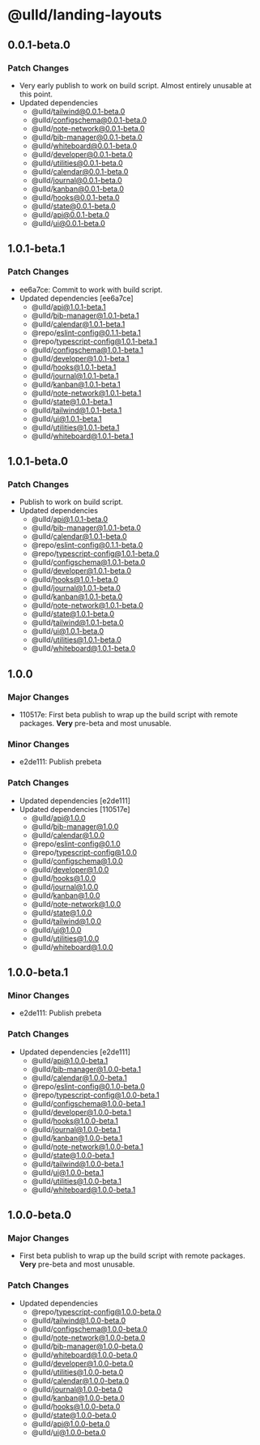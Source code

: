 # @ulld/landing-layouts

## 0.0.1-beta.0

### Patch Changes

- Very early publish to work on build script. Almost entirely unusable at this point.
- Updated dependencies
  - @ulld/tailwind@0.0.1-beta.0
  - @ulld/configschema@0.0.1-beta.0
  - @ulld/note-network@0.0.1-beta.0
  - @ulld/bib-manager@0.0.1-beta.0
  - @ulld/whiteboard@0.0.1-beta.0
  - @ulld/developer@0.0.1-beta.0
  - @ulld/utilities@0.0.1-beta.0
  - @ulld/calendar@0.0.1-beta.0
  - @ulld/journal@0.0.1-beta.0
  - @ulld/kanban@0.0.1-beta.0
  - @ulld/hooks@0.0.1-beta.0
  - @ulld/state@0.0.1-beta.0
  - @ulld/api@0.0.1-beta.0
  - @ulld/ui@0.0.1-beta.0

## 1.0.1-beta.1

### Patch Changes

- ee6a7ce: Commit to work with build script.
- Updated dependencies [ee6a7ce]
  - @ulld/api@1.0.1-beta.1
  - @ulld/bib-manager@1.0.1-beta.1
  - @ulld/calendar@1.0.1-beta.1
  - @repo/eslint-config@0.1.1-beta.1
  - @repo/typescript-config@1.0.1-beta.1
  - @ulld/configschema@1.0.1-beta.1
  - @ulld/developer@1.0.1-beta.1
  - @ulld/hooks@1.0.1-beta.1
  - @ulld/journal@1.0.1-beta.1
  - @ulld/kanban@1.0.1-beta.1
  - @ulld/note-network@1.0.1-beta.1
  - @ulld/state@1.0.1-beta.1
  - @ulld/tailwind@1.0.1-beta.1
  - @ulld/ui@1.0.1-beta.1
  - @ulld/utilities@1.0.1-beta.1
  - @ulld/whiteboard@1.0.1-beta.1

## 1.0.1-beta.0

### Patch Changes

- Publish to work on build script.
- Updated dependencies
  - @ulld/api@1.0.1-beta.0
  - @ulld/bib-manager@1.0.1-beta.0
  - @ulld/calendar@1.0.1-beta.0
  - @repo/eslint-config@0.1.1-beta.0
  - @repo/typescript-config@1.0.1-beta.0
  - @ulld/configschema@1.0.1-beta.0
  - @ulld/developer@1.0.1-beta.0
  - @ulld/hooks@1.0.1-beta.0
  - @ulld/journal@1.0.1-beta.0
  - @ulld/kanban@1.0.1-beta.0
  - @ulld/note-network@1.0.1-beta.0
  - @ulld/state@1.0.1-beta.0
  - @ulld/tailwind@1.0.1-beta.0
  - @ulld/ui@1.0.1-beta.0
  - @ulld/utilities@1.0.1-beta.0
  - @ulld/whiteboard@1.0.1-beta.0

## 1.0.0

### Major Changes

- 110517e: First beta publish to wrap up the build script with remote packages. **Very** pre-beta and most unusable.

### Minor Changes

- e2de111: Publish prebeta

### Patch Changes

- Updated dependencies [e2de111]
- Updated dependencies [110517e]
  - @ulld/api@1.0.0
  - @ulld/bib-manager@1.0.0
  - @ulld/calendar@1.0.0
  - @repo/eslint-config@0.1.0
  - @repo/typescript-config@1.0.0
  - @ulld/configschema@1.0.0
  - @ulld/developer@1.0.0
  - @ulld/hooks@1.0.0
  - @ulld/journal@1.0.0
  - @ulld/kanban@1.0.0
  - @ulld/note-network@1.0.0
  - @ulld/state@1.0.0
  - @ulld/tailwind@1.0.0
  - @ulld/ui@1.0.0
  - @ulld/utilities@1.0.0
  - @ulld/whiteboard@1.0.0

## 1.0.0-beta.1

### Minor Changes

- e2de111: Publish prebeta

### Patch Changes

- Updated dependencies [e2de111]
  - @ulld/api@1.0.0-beta.1
  - @ulld/bib-manager@1.0.0-beta.1
  - @ulld/calendar@1.0.0-beta.1
  - @repo/eslint-config@0.1.0-beta.0
  - @repo/typescript-config@1.0.0-beta.1
  - @ulld/configschema@1.0.0-beta.1
  - @ulld/developer@1.0.0-beta.1
  - @ulld/hooks@1.0.0-beta.1
  - @ulld/journal@1.0.0-beta.1
  - @ulld/kanban@1.0.0-beta.1
  - @ulld/note-network@1.0.0-beta.1
  - @ulld/state@1.0.0-beta.1
  - @ulld/tailwind@1.0.0-beta.1
  - @ulld/ui@1.0.0-beta.1
  - @ulld/utilities@1.0.0-beta.1
  - @ulld/whiteboard@1.0.0-beta.1

## 1.0.0-beta.0

### Major Changes

- First beta publish to wrap up the build script with remote packages. **Very** pre-beta and most unusable.

### Patch Changes

- Updated dependencies
  - @repo/typescript-config@1.0.0-beta.0
  - @ulld/tailwind@1.0.0-beta.0
  - @ulld/configschema@1.0.0-beta.0
  - @ulld/note-network@1.0.0-beta.0
  - @ulld/bib-manager@1.0.0-beta.0
  - @ulld/whiteboard@1.0.0-beta.0
  - @ulld/developer@1.0.0-beta.0
  - @ulld/utilities@1.0.0-beta.0
  - @ulld/calendar@1.0.0-beta.0
  - @ulld/journal@1.0.0-beta.0
  - @ulld/kanban@1.0.0-beta.0
  - @ulld/hooks@1.0.0-beta.0
  - @ulld/state@1.0.0-beta.0
  - @ulld/api@1.0.0-beta.0
  - @ulld/ui@1.0.0-beta.0
